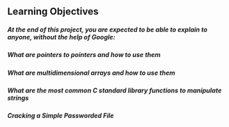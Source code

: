 ## Learning Objectives
##### At the end of this project, you are expected to be able to explain to anyone, without the help of Google:

##### What are pointers to pointers and how to use them
##### What are multidimensional arrays and how to use them
##### What are the most common C standard library functions to manipulate strings
##### Cracking a Simple Passworded File

